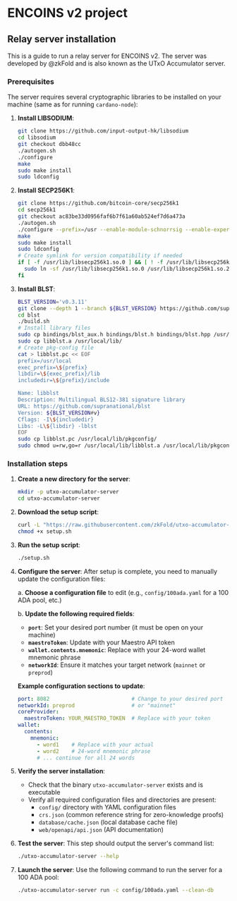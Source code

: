 # ENCOINS v2 project

## Relay server installation

This is a guide to run a relay server for ENCOINS v2. The server was developed by @zkFold and is also known as the UTxO Accumulator server.

### Prerequisites

The server requires several cryptographic libraries to be installed on your machine (same as for running `cardano-node`):

1. **Install LIBSODIUM**:
   ```bash
   git clone https://github.com/input-output-hk/libsodium
   cd libsodium
   git checkout dbb48cc
   ./autogen.sh
   ./configure
   make
   sudo make install
   sudo ldconfig
   ```

2. **Install SECP256K1**:
   ```bash
   git clone https://github.com/bitcoin-core/secp256k1
   cd secp256k1
   git checkout ac83be33d0956faf6b7f61a60ab524ef7d6a473a
   ./autogen.sh
   ./configure --prefix=/usr --enable-module-schnorrsig --enable-experimental
   make
   sudo make install
   sudo ldconfig
   # Create symlink for version compatibility if needed
   if [ -f /usr/lib/libsecp256k1.so.0 ] && [ ! -f /usr/lib/libsecp256k1.so.2 ]; then
     sudo ln -sf /usr/lib/libsecp256k1.so.0 /usr/lib/libsecp256k1.so.2
   fi
   ```

3. **Install BLST**:
   ```bash
   BLST_VERSION='v0.3.11'
   git clone --depth 1 --branch ${BLST_VERSION} https://github.com/supranational/blst
   cd blst
   ./build.sh
   # Install library files
   sudo cp bindings/blst_aux.h bindings/blst.h bindings/blst.hpp /usr/local/include/
   sudo cp libblst.a /usr/local/lib/
   # Create pkg-config file
   cat > libblst.pc << EOF
   prefix=/usr/local
   exec_prefix=\${prefix}
   libdir=\${exec_prefix}/lib
   includedir=\${prefix}/include

   Name: libblst
   Description: Multilingual BLS12-381 signature library
   URL: https://github.com/supranational/blst
   Version: ${BLST_VERSION#v}
   Cflags: -I\${includedir}
   Libs: -L\${libdir} -lblst
   EOF
   sudo cp libblst.pc /usr/local/lib/pkgconfig/
   sudo chmod u=rw,go=r /usr/local/lib/libblst.a /usr/local/lib/pkgconfig/libblst.pc /usr/local/include/blst*
   ```

### Installation steps

1. **Create a new directory for the server**:
   ```bash
   mkdir -p utxo-accumulator-server
   cd utxo-accumulator-server
   ```

2. **Download the setup script**:
   ```bash
   curl -L "https://raw.githubusercontent.com/zkFold/utxo-accumulator-server/main/setup.sh" -o setup.sh
   chmod +x setup.sh
   ```

3. **Run the setup script**:
   ```bash
   ./setup.sh
   ```

4. **Configure the server**:
   After setup is complete, you need to manually update the configuration files:

   a. **Choose a configuration file** to edit (e.g., `config/100ada.yaml` for a 100 ADA pool, etc.)

   b. **Update the following required fields**:

   - **`port`**: Set your desired port number (it must be open on your machine)
   - **`maestroToken`**: Update with your Maestro API token
   - **`wallet.contents.mnemonic`**: Replace with your 24-word wallet mnemonic phrase
   - **`networkId`**: Ensure it matches your target network (`mainnet` or `preprod`)

   **Example configuration sections to update**:
   ```yaml
   port: 8082                          # Change to your desired port
   networkId: preprod                  # or "mainnet"
   coreProvider:
     maestroToken: YOUR_MAESTRO_TOKEN  # Replace with your token
   wallet:
     contents:
       mnemonic:
         - word1    # Replace with your actual
         - word2    # 24-word mnemonic phrase
         # ... continue for all 24 words
   ```

5. **Verify the server installation**:
   - Check that the binary `utxo-accumulator-server` exists and is executable
   - Verify all required configuration files and directories are present:
     - `config/` directory with YAML configuration files
     - `crs.json` (common reference string for zero-knowledge proofs)
     - `database/cache.json` (local database cache file)
     - `web/openapi/api.json` (API documentation)

6. **Test the server**:
   This step should output the server's command list:
   ```bash
   ./utxo-accumulator-server --help
   ```
7. **Launch the server**:
   Use the following command to run the server for a 100 ADA pool:
   ```bash
   ./utxo-accumulator-server run -c config/100ada.yaml --clean-db
   ```
